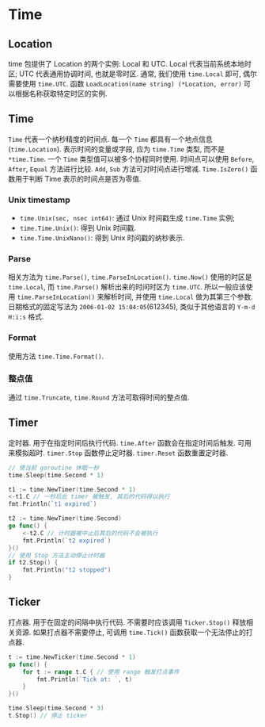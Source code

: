# Time
## Location
time 包提供了 Location 的两个实例: Local 和 UTC. Local 代表当前系统本地时区; UTC 代表通用协调时间, 也就是零时区.
通常, 我们使用 `time.Local` 即可, 偶尔需要使用 `time.UTC`.
函数 `LoadLocation(name string) (*Location, error)` 可以根据名称获取特定时区的实例.

## Time
`Time` 代表一个纳秒精度的时间点.
每一个 `Time` 都具有一个地点信息(`time.Location`).
表示时间的变量或字段, 应为 `time.Time` 类型, 而不是 `*time.Time`. 一个 `Time` 类型值可以被多个协程同时使用.
时间点可以使用 `Before`, `After`, `Equal` 方法进行比较. `Add`, `Sub` 方法可对时间点进行增减.
`Time.IsZero()` 函数用于判断 Time 表示的时间点是否为零值.

### Unix timestamp
* `time.Unix(sec, nsec int64)`: 通过 Unix 时间戳生成 `time.Time` 实例;
* `time.Time.Unix()`: 得到 Unix 时间戳.
* `time.Time.UnixNano()`: 得到 Unix 时间戳的纳秒表示.

### Parse
相关方法为 `time.Parse()`, `time.ParseInLocation()`.
`time.Now()` 使用的时区是 `time.Local`, 而 `time.Parse()` 解析出来的时间时区为 `time.UTC`. 所以一般应该使用 `time.ParseInLocation()` 来解析时间, 并使用 `time.Local` 做为其第三个参数.
日期格式的固定写法为 `2006-01-02 15:04:05`(612345), 类似于其他语言的 `Y-m-d H:i:s` 格式.

### Format
使用方法 `time.Time.Format()`.

### 整点值
通过 `time.Truncate`, `time.Round` 方法可取得时间的整点值.

## Timer
定时器. 用于在指定时间后执行代码.
`time.After` 函数会在指定时间后触发. 可用来模拟超时.
`timer.Stop` 函数停止定时器.
`timer.Reset` 函数重置定时器.

```go
// 使当前 goroutine 休眠一秒
time.Sleep(time.Second * 1)

t1 := time.NewTimer(time.Second * 1)
<-t1.C // 一秒后此 timer 被触发, 其后的代码得以执行
fmt.Println(`t1 expired`)

t2 := time.NewTimer(time.Second)
go func() {
    <-t2.C // 计时器被中止后其后的代码不会被执行
    fmt.Println(`t2 expired`)
}()
// 使用 Stop 方法主动停止计时器
if t2.Stop() {
    fmt.Println("t2 stopped")
}
```

## Ticker
打点器. 用于在固定的间隔中执行代码.
不需要时应该调用 `Ticker.Stop()` 释放相关资源.
如果打点器不需要停止, 可调用 `time.Tick()` 函数获取一个无法停止的打点器.

```go
t := time.NewTicker(time.Second * 1)
go func() {
	for t := range t.C { // 使用 range 触发打点事件
		fmt.Println(`Tick at: `, t)
	}
}()

time.Sleep(time.Second * 3)
t.Stop() // 停止 ticker

```
